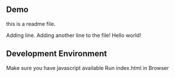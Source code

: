 ## Demo
this is a readme file.

Adding line.
Adding another line to the file!
Hello world!

## Development Environment

Make sure you have javascript available
Run index.html in Browser
